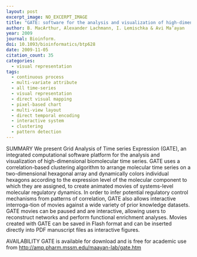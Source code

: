 ```yaml
---
layout: post
excerpt_image: NO_EXCERPT_IMAGE
title: "GATE: software for the analysis and visualization of high-dimensional time series expression data"
author: B. MacArthur, Alexander Lachmann, I. Lemischka & Avi Ma’ayan
year: 2009
journal: Bioinform.
doi: 10.1093/bioinformatics/btp628
date: 2009-11-05
citation_count: 35
categories:
  - visual representation
tags:
  - continuous process
  - multi-variate attribute
  - all time-series
  - visual representation
  - direct visual mapping
  - pixel-based chart
  - multi-view layout
  - direct temporal encoding
  - interactive system
  - clustering
  - pattern detection
---
```

SUMMARY
We present Grid Analysis of Time series Expression (GATE), an integrated computational software platform for the analysis and visualization of high-dimensional biomolecular time series. GATE uses a correlation-based clustering algorithm to arrange molecular time series on a two-dimensional hexagonal array and dynamically colors individual hexagons according to the expression level of the molecular component to which they are assigned, to create animated movies of systems-level molecular regulatory dynamics. In order to infer potential regulatory control mechanisms from patterns of correlation, GATE also allows interactive interroga-tion of movies against a wide variety of prior knowledge datasets. GATE movies can be paused and are interactive, allowing users to reconstruct networks and perform functional enrichment analyses. Movies created with GATE can be saved in Flash format and can be inserted directly into PDF manuscript files as interactive figures.


AVAILABILITY
GATE is available for download and is free for academic use from http://amp.pharm.mssm.edu/maayan-lab/gate.htm
